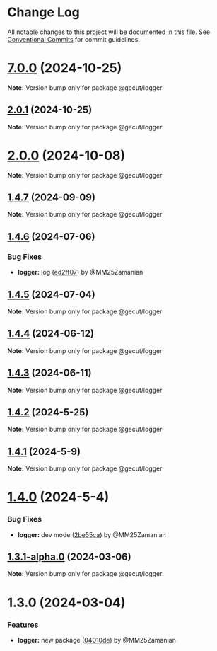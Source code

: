 # Change Log

All notable changes to this project will be documented in this file.
See [Conventional Commits](https://conventionalcommits.org) for commit guidelines.

# [7.0.0](https://github.com/gecut/hybrid-core/compare/@gecut/logger@2.0.1...@gecut/logger@7.0.0) (2024-10-25)

**Note:** Version bump only for package @gecut/logger

## [2.0.1](https://github.com/gecut/hybrid-core/compare/@gecut/logger@2.0.0...@gecut/logger@2.0.1) (2024-10-25)

**Note:** Version bump only for package @gecut/logger

# [2.0.0](https://github.com/gecut/hybrid-core/compare/@gecut/logger@1.4.7...@gecut/logger@2.0.0) (2024-10-08)

**Note:** Version bump only for package @gecut/logger

## [1.4.7](https://github.com/gecut/hybrid-core/compare/@gecut/logger@1.4.6...@gecut/logger@1.4.7) (2024-09-09)

**Note:** Version bump only for package @gecut/logger

## [1.4.6](https://github.com/gecut/hybrid-core/compare/@gecut/logger@1.4.5...@gecut/logger@1.4.6) (2024-07-06)

### Bug Fixes

- **logger:** log ([ed2ff07](https://github.com/gecut/hybrid-core/commit/ed2ff07649d2cb0d1665a541ec38eefa91537837)) by @MM25Zamanian

## [1.4.5](https://github.com/gecut/hybrid-core/compare/@gecut/logger@1.4.4...@gecut/logger@1.4.5) (2024-07-04)

**Note:** Version bump only for package @gecut/logger

## [1.4.4](https://github.com/gecut/hybrid-core/compare/@gecut/logger@1.4.3...@gecut/logger@1.4.4) (2024-06-12)

**Note:** Version bump only for package @gecut/logger

## [1.4.3](https://github.com/gecut/hybrid-core/compare/@gecut/logger@1.4.2...@gecut/logger@1.4.3) (2024-06-11)

**Note:** Version bump only for package @gecut/logger

## [1.4.2](https://github.com/gecut/hybrid-core/compare/@gecut/logger@1.4.1...@gecut/logger@1.4.2) (2024-5-25)

**Note:** Version bump only for package @gecut/logger

## [1.4.1](https://github.com/gecut/hybrid-core/compare/@gecut/logger@1.4.0...@gecut/logger@1.4.1) (2024-5-9)

**Note:** Version bump only for package @gecut/logger

# [1.4.0](https://github.com/gecut/hybrid-core/compare/@gecut/logger@1.3.1-alpha.0...@gecut/logger@1.4.0) (2024-5-4)

### Bug Fixes

- **logger:** dev mode ([2be55ca](https://github.com/gecut/hybrid-core/commit/2be55ca11d35009eb7a1c7e4cd11bc64428639a2)) by @MM25Zamanian

## [1.3.1-alpha.0](https://github.com/gecut/hybrid-core/compare/@gecut/logger@1.3.0...@gecut/logger@1.3.1-alpha.0) (2024-03-06)

**Note:** Version bump only for package @gecut/logger

# 1.3.0 (2024-03-04)

### Features

- **logger:** new package ([04010de](https://github.com/gecut/hybrid-core/commit/04010de36f5e144d10d3f08b7c43a385c283087d)) by @MM25Zamanian
